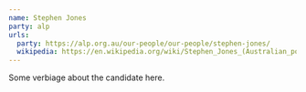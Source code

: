 ```yaml
---
name: Stephen Jones
party: alp
urls:
  party: https://alp.org.au/our-people/our-people/stephen-jones/
  wikipedia: https://en.wikipedia.org/wiki/Stephen_Jones_(Australian_politician)
---
```

Some verbiage about the candidate here.
